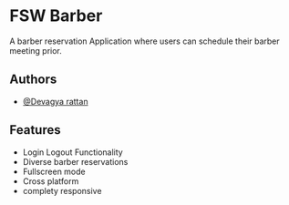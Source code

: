 

# FSW Barber
A barber reservation Application where users can schedule
their barber meeting prior.


## Authors

- [@Devagya rattan](https://github.com/devagya-rattan)


## Features

- Login Logout Functionality
- Diverse barber reservations
- Fullscreen mode
- Cross platform
- complety responsive




